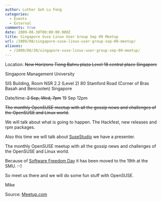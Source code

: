 ```yaml
---
author: Luther Goh Lu Feng
categories:
  - Events
  - External
comments: true
date: 2009-08-30T00:00:00.000Z
title: Singapore Suse Linux User Group Sep 09 Meetup
url: /2009/08/singapore-suse-linux-user-group-sep-09-meetup/
aliases:
  - /2009/08/30/singapore-suse-linux-user-group-sep-09-meetup/
---
```


Location:
<del datetime="2009-09-02T05:40:59+00:00">New Horizons
Tiong Bahru plaza
Level 18 central place
Singapore </del>

Singapore Management University

SIS Building,
Room NSR 2.2 (Level 2)
80 Stamford Road (Corner of Bras Basah and Bencoolen)
Singapore

Date/time:<del datetime="2009-09-02T05:40:59+00:00"> 2 Sep, Wed, 7pm</del> 19 Sep 12pm

<del datetime="2009-09-02T05:40:59+00:00">The monthly OpenSUSE meetup with all the gossip news and challenges of the OpenSUSE and Linux world.

We will talk about what is going to happen. The Hackfest, new releases and rpm packages.

Also this time we will talk about <a href="//susestudio.com/">SuseStudio</a> we have a presenter.</del>

The monthly OpenSUSE meetup with all the gossip news and challenges of the OpenSUSE and Linux world.

Because of <a href="//sfds.foss-alliance.sg/">Software Freedom Day</a> it has been moved to the 19th at the SMU. :-)

So meet us there and we will do some fun stuff with OpenSUSE.

Mike

Source: <a href="//www.meetup.com/Singapore-Suse-Linux-User-Group/calendar/11040613/">Meetup.com</a>
